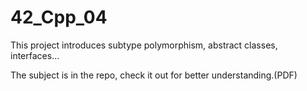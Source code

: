 # 42_Cpp_04
This project introduces subtype polymorphism, abstract classes, interfaces...

The subject is in the repo, check it out for better understanding.(PDF)
